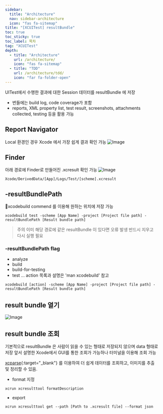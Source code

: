 ```yaml
---
sidebar:
  title: "Architecture"
  nav: sidebar-architecture
  icon: "fas fa-sitemap"
title: "[XCUITest] resultBundle"
toc: true
toc_sticky: true
toc_label: 목차
tag: "XCUITest"
depth:
  - title: "Architecture"
    url: /architecture/
    icon: "fas fa-sitemap"
  - title: "TDD"
    url: /architecture/tdd/
    icon: "far fa-folder-open"
---
```

UITest에서 수행한 결과에 대한 Session 데이터를 resultBundle 에 저장
* 번들에는 build log, code coverage가 포함
* reports, XML property list, test result, screenshots, attachments collected, testing 등을 활용 가능

## Report Navigator
Local 환경인 경우 Xcode 에서 가장 쉽게 결과 확인 가능
![Image](https://drive.google.com/uc?export=view&id=1uilWDO76nOl2UnWvVcGEwQ_6xF5DhKQB)  

## Finder
아래 경로에 Finder로 만들어진 .xcresult 확인 가능
![Image](https://drive.google.com/uc?export=view&id=1kVEdbTuyJgiG5cGz4n7yhX2lgvrfOHHb)  

```
Xcode/DerivedData/[App]/Logs/Test/[scheme].xcresult
```

## -resultBundlePath
xcodebuild commend 를 이용해 원하는 위치에 저장 가능
```
xcodebuild test -scheme [App Name] -project [Project file path] -resultBundlePath [Result bundle path]
```

> 주의
> 이미 해당 경로에 같은 resultBundle 이 있다면 오류 발생
> 반드시 지우고 다시 실행 필요

### -resultBundlePath flag
* analyze
* build
* build-for-testing
* test 
...
action 목록과 설명은 'man xcodebuild' 참고

```
xcodebuild [action] -scheme [App Name] -project [Project file path] -resultBundlePath [Result bundle path]
```

## result bundle 열기
![Image](https://drive.google.com/uc?export=view&id=1E1gTGxlaAqFGpnM1lNm2cnCJNv3hTlna)  

## result bundle 조회
기본적으로 resultBundle 은 사람이 읽을 수 있는 형태로 저장되지 않으며 data 형태로 저장
앞서 설명한 Xcode에서 GUI를 통한 조회가 가능하나 터미널을 이용해 조회 가능

[<i class="fas fa-link"></i>  xcparse](https://github.com/ChargePoint/xcparse){:target="_blank"}
 를 이용하여 더 쉽게 데이터를 조회하고, 이미지를 추출 및 정리할 수 있음.
* format 지정
```
xcrun xcresulttool formatDescription
```

* export
```
xcrun xcresulttool get --path [Path to .xcresult file] --format json
```


